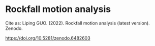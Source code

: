 # Rockfall motion analysis
Cite as: 
Liping GUO. (2022). Rockfall motion analysis (latest version). Zenodo. 

https://doi.org/10.5281/zenodo.6482603